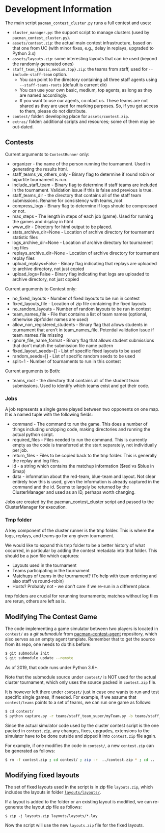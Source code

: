 # Development Information

The main script `pacman_contest_cluster.py` runs a full contest and uses:

- `cluster_manager.py`: the support script to manage clusters (used by `pacman_contest_cluster.py`).
- `assets/contest.zip`: the actual main contest infrastructure, based on that one from UC (with minor fixes, e.g., delay in replays, upgraded to Python 3.x)
- `assets/layouts.zip`: some interesting layouts that can be used (beyond the randomly generated ones)
- `staff_team_{basic,medium,top}.zip`: the teams from staff, used for `--include-staff-team` option.
  - You can point to the directory containing all three staff agents using `--staff-teams-roots` (default is current dir)
  - You can use your own basic, medium, top agents, as long as they are named accordingly.
  - If you want to use our agents, co ntact us. These teams are not shared as they are used for marking purposes. So, if
     you get access to them, please do not distribute.
- `contest/` folder: developing place for `assets/contest.zip`.
- `extras/` folder: additional scripts and resources; some of them may be out-dated.

## Contests

Current arguments to `ContestRunner` only:

- organizer - the name of the person running the tournament. Used in generating the results html.
- staff_teams_vs_others_only - Binary flag to determine if round robin or bipartite tournament is run.
- include_staff_team - Binary flag to determine if staff teams are included in the tournament. Validation issue if this is false and previous is true.
- staff_teams_dir - the directory that contains all of the staff team submissions. Rename for consistency with teams_root
- compress_logs - Binary flag to determine if logs should be compressed or not.
- max_steps - The length in steps of each job (game). Used for running the games and display in html
- www_dir - Directory for html output to be placed.
- stats_archive_dir=None - Location of archive directory for tournament statistic files
- logs_archive_dir=None - Location of archive directory for tournament log files
- replays_archive_dir=None - Location of archive directory for tournament replay files
- upload_replays=False - Binary flag indicating that replays are uploaded to archive directory, not just copied
- upload_logs=False - Binary flag indicating that logs are uploaded to archive directory, not just copied

Current arguments to Contest only:

- no_fixed_layouts - Number of fixed layouts to be run in contest
- fixed_layouts_file - Location of zip file containing the fixed layouts
- no_random_layouts - Number of random layouts to be run in contest
- team_names_file - File that contains a list of team names (optional, otherwise zip/folder names are used)
- allow_non_registered_students - Binary flag that allows students in tournament that aren't in team_names_file. Potential validation issue if team_names_file missing
- ignore_file_name_format - Binary flag that allows student submissions that don't match the submission file name pattern
- fixed_layout_seeds=[] - List of specific fixed layouts to be used
- random_seeds=[] - List of specific random seeds to be used
- split=1 - Number of tournaments to run in this contest

Current arguments to Both:

- teams_root - the directory that contains all of the student team submissions. Used to identify which teams exist and get their code.

### Jobs

A job represents a single game played between two opponents on one map. It is a named tuple with the following fields:

- command - The command to run the game. This does a number of things including unzipping code, making directories and running the actual python script.
- required_files - Files needed to run the command. This is currently empty as the code is transferred at the start separately, not individually per job.
- return_files - Files to be copied back to the tmp folder. This is generally the replay and log files.
- id - a string which contains the matchup information ($red vs $blue in $map)
- data - information about the red-team, blue-team and layout. Not clear entirely how this is used, given the information is already captured in the command and the id. Seems to largely be returned by the ClusterManager and used as an ID, perhaps worth changing.

Jobs are created by the pacman_contest_cluster script and passed to the ClusterManager for execution.

### Tmp folder

A key component of the cluster runner is the tmp folder. This is where the logs, replays, and teams go for any given tournament.

We would like to expand this tmp folder to be a better history of what occurred, in particular by adding the contest metadata into that folder.
This should be a json file which captures:

- Layouts used in the tournament
- Teams participating in the tournament
- Matchups of teams in the tournament? (To help with team ordering and also staff vs round-robin)
- Hosts? Probably not - we don't care if we re-run in a different place.

tmp folders are crucial for rerunning tournaments; matches without log files are rerun, others are left as is.

## Modifying The Contest Game

The code implementing a game simulator between two players is located in `contest/` as a _git submodule_ from [pacman-contest-agent](https://github.com/AI4EDUC/pacman-contest-agent) repository, which also serves as an empty agent template. Remember that to get the source from its repo, one needs to do this before:

```bash
$ git submodule init
$ git submodule update --remote
```

As of 2019, that code runs under Python 3.6+.

Note that the submodule source under `contest/` is NOT used for the actual cluster tournament, which only uses the source packed in `contest.zip` file.

It is however left there under `contest/` just in case one wants to run and test specific single games, if needed. For example, if we assume that `contest/teams` points to a set of teams, we can run one game as follows:

```bash
$ cd contest/
$ python capture.py -r teams/staff_team_super/myTeam.py -b teams/staff_team_medium/myTeam.py
```

Since the actual simulator code used by the cluster contest script is the one packed in `contest.zip`, any changes, fixes, upgrades, extensions to the simulator have to be done outside and zipped it into `contest.zip` file again.

For example, if one modifies the code in `contest/`, a new `contest.zip` can be generated as follows:

```bash
$ rm -f contest.zip ; cd contest/ ; zip -r  ../contest.zip * ; cd ..
```

## Modifying fixed layouts

The set of fixed layouts used in the script is in zip file `layouts.zip`, which includes the layouts in folder [`layouts/layouts/`](layouts/layouts/).

If a layout is added to the folder or an existing layout is modified, we can re-generate the layout zip file as follows:

```shell
$ zip -j layouts.zip layouts/layouts/*.lay
```

Now the script will use the new `layouts.zip` file for the fixed layouts.
